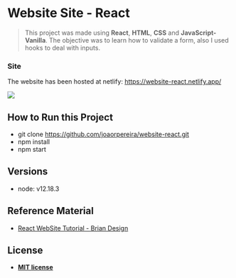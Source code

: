 # Website Site - React

> This project was made using **React**, **HTML**, **CSS** and **JavaScript-Vanilla**. The objective was to learn how to validate a form, also I used hooks to deal with inputs.

### Site

The website has been hosted at netlify: https://website-react.netlify.app/

![](website-react.gif)

## How to Run this Project

- git clone https://github.com/joaorpereira/website-react.git
- npm install
- npm start

## Versions

- node: v12.18.3

## Reference Material

- <a href="https://www.youtube.com/watch?v=iP_HqoCuRI0&t=79s" target="_blank">React WebSite Tutorial - Brian Design</a>

## License

- **[MIT license](http://opensource.org/licenses/mit-license.php)**
